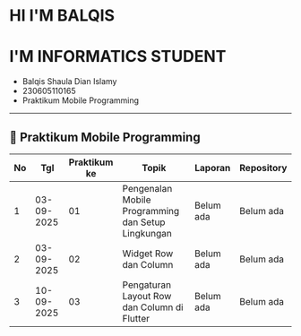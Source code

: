 # HI I'M BALQIS

# I'M INFORMATICS STUDENT

- Balqis Shaula Dian Islamy  
- 230605110165  
- Praktikum Mobile Programming  

---

## 📌 Praktikum Mobile Programming

| No | Tgl        | Praktikum ke | Topik                                              | Laporan       | Repository        |
|----|------------|--------------|---------------------------------------------------|---------------|------------------|
| 1  | 03-09-2025 | 01           | Pengenalan Mobile Programming dan Setup Lingkungan | Belum ada     | Belum ada        |
| 2  | 03-09-2025 | 02           | Widget Row dan Column                              | Belum ada     | Belum ada        |
| 3  | 10-09-2025 | 03           | Pengaturan Layout Row dan Column di Flutter        | Belum ada     | Belum ada        |
